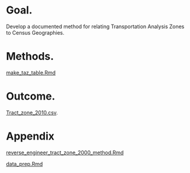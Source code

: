 # Goal. 

Develop a documented method for relating Transportation Analysis Zones to Census Geographies.   

# Methods. 

[make_taz_table.Rmd](make_taz_table.Rmd)   

# Outcome. 

[Tract_zone_2010.csv](https://github.com/BayAreaMetro/Data-And-Visualization-Projects/blob/master/census_examples/taz_tract/Tract_zone_2010.csv).  

# Appendix

[reverse_engineer_tract_zone_2000_method.Rmd](reverse_engineer_tract_zone_2000_method.Rmd)   

[data_prep.Rmd](data_prep.Rmd)   
